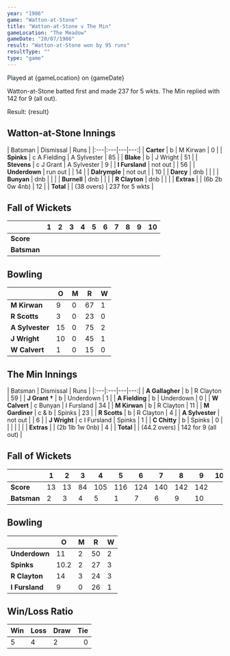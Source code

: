 ```yaml
---
year: "1986"									
game: "Watton-at-Stone"									
title: "Watton-at-Stone v The Min"									
gameLocation: "The Meadow"									
gameDate: "20/07/1986"									
result: "Watton-at-Stone won by 95 runs"									
resultType: ""									
type: "game"									
---
```


Played at {gameLocation} on {gameDate} 

Watton-at-Stone batted first and made 237 for 5 wkts. The Min replied with 142 for 9 (all out).

Result: {result}
 
## Watton-at-Stone Innings

| Batsman | Dismissal | Runs |
|:---|:---|---|---:|
| **Carter** | b | M Kirwan | 0 | 
| **Spinks** | c A Fielding | A Sylvester | 85 | 
| **Blake** | b | J Wright | 51 | 
| **Stevens** | c J Grant | A Sylvester | 9 | 
| **I Fursland** | not out |  | 56 | 
| **Underdown** | run out |  | 14 | 
| **Dalrymple** | not out |  | 10 | 
| **Darcy** | dnb |  |  | 
| **Bunyan** | dnb |  |  | 
| **Burnell** | dnb |  |  | 
| **R Clayton** | dnb |  |  |
| **Extras** | | (6b 2b 0w 4nb) | 12 | 
| **Total** | | (38 overs) | 237 for 5 wkts | 

## Fall of Wickets

| | 1 | 2 | 3 | 4 | 5 | 6 | 7 | 8 | 9 | 10 |
|---|---|---|---|---|---|---|---|---|---|---|
| **Score** |  |  |  |  |  |  |  |  |  |  |
| **Batsman** |  |  |  |  |  |  |  |  |  |  |  |

## Bowling

| | O | M | R | W |
|---|---|---|---|---|
| **M Kirwan** | 9 | 0 | 67 | 1 | 
| **R Scotts** | 3 | 0 | 23 | 0 | 
| **A Sylvester** | 15 | 0 | 75 | 2 | 
| **J Wright** | 10 | 0 | 45 | 1 | 
| **W Calvert** | 1 | 0 | 15 | 0 |

## The Min Innings

| Batsman | Dismissal | Runs |
|:---|:---|---|---:|
| **A Gallagher** | b | R Clayton | 59 | 
| **J Grant &#8224;** | b | Underdown | 1 | 
| **A Fielding** | b | Underdown | 0 | 
| **W Calvert** | c Bunyan | I Fursland | 34 | 
| **M Kirwan** | b  | R Clayton | 11 | 
| **M Gardiner** | c & b | Spinks | 23 | 
| **R Scotts** | b | R Clayton | 4 | 
| **A Sylvester** | not out |  | 6 | 
| **J Wright** | c I Fursland | Spinks | 1 | 
| **C Chitty** | b | Spinks | 0 | 
|  |  |  |  |
| **Extras** | | (2b 1lb 1w 0nb) | 4 | 
| **Total** | | (44.2 overs) | 142 for 9 (all out) | 

## Fall of Wickets

| | 1 | 2 | 3 | 4 | 5 | 6 | 7 | 8 | 9 | 10 |
|---|---|---|---|---|---|---|---|---|---|---|
| **Score** | 13 | 13 | 84 | 105 | 116 | 124 | 140 | 142 | 142 |  | 
| **Batsman** | 2 | 3 | 4 | 5 | 1 | 7 | 6 | 9 | 10 |  | 


## Bowling

| | O | M | R | W |
|---|---|---|---|---|
| **Underdown** | 11 | 2 | 50 | 2 | 
| **Spinks** | 10.2 | 2 | 27 | 3 | 
| **R Clayton** | 14 | 3 | 24 | 3 | 
| **I Fursland** | 9 | 0 | 26 | 1 | 

## Win/Loss Ratio

| Win | Loss | Draw |Tie |
|:---|:---|:---|---:|
| 5 | 4 | 2 | 0 |